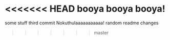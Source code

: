 <<<<<<< HEAD
booya booya booya!
=======
some stuff
third commit
Nokuthulaaaaaaaaaaa!
random readme changes
>>>>>>> master
